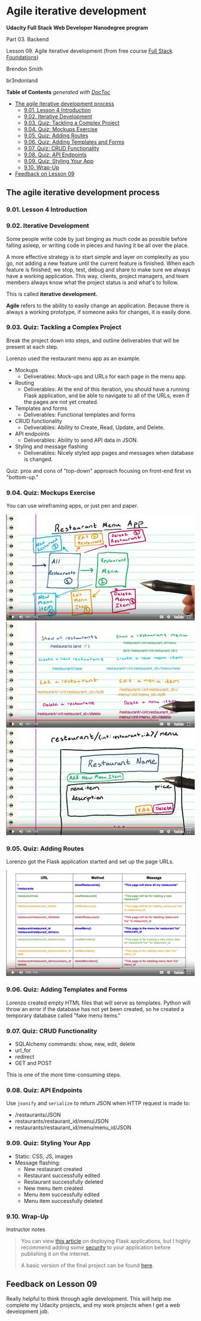 # Agile iterative development

**Udacity Full Stack Web Developer Nanodegree program**

Part 03. Backend

Lesson 09. Agile iterative development (from free course [Full Stack Foundations](https://www.udacity.com/course/full-stack-foundations--ud088))

Brendon Smith

br3ndonland

<!-- START doctoc generated TOC please keep comment here to allow auto update -->
<!-- DON'T EDIT THIS SECTION, INSTEAD RE-RUN doctoc TO UPDATE -->
**Table of Contents**  *generated with [DocToc](https://github.com/thlorenz/doctoc)*

- [The agile iterative development process](#the-agile-iterative-development-process)
  - [9.01. Lesson 4 Introduction](#901-lesson-4-introduction)
  - [9.02. Iterative Development](#902-iterative-development)
  - [9.03. Quiz: Tackling a Complex Project](#903-quiz-tackling-a-complex-project)
  - [9.04. Quiz: Mockups Exercise](#904-quiz-mockups-exercise)
  - [9.05. Quiz: Adding Routes](#905-quiz-adding-routes)
  - [9.06. Quiz: Adding Templates and Forms](#906-quiz-adding-templates-and-forms)
  - [9.07. Quiz: CRUD Functionality](#907-quiz-crud-functionality)
  - [9.08. Quiz: API Endpoints](#908-quiz-api-endpoints)
  - [9.09. Quiz: Styling Your App](#909-quiz-styling-your-app)
  - [9.10. Wrap-Up](#910-wrap-up)
- [Feedback on Lesson 09](#feedback-on-lesson-09)

<!-- END doctoc generated TOC please keep comment here to allow auto update -->

## The agile iterative development process

### 9.01. Lesson 4 Introduction

### 9.02. Iterative Development

Some people write code by just binging as much code as possible before falling asleep, or writing code in pieces and having it be all over the place.

A more effective strategy is to start simple and layer on complexity as you go, not adding a new feature until the current feature is finished. When each feature is finished, we stop, test, debug and share to make sure we always have a working application. This way, clients, project managers, and team members always know what the project status is and what's to follow. 

This is called **iterative development.**

**Agile** refers to the ability to easily change an application. Because there is always a working prototype, if someone asks for changes, it is easily done.


### 9.03. Quiz: Tackling a Complex Project

Break the project down into steps, and outline deliverables that will be present at each step.

Lorenzo used the restaurant menu app as an example.

* Mockups
	- Deliverables: Mock-ups and URLs for each page in the menu app.
* Routing
	- Deliverables: At the end of this iteration, you should have a running Flask application, and be able to navigate to all of the URLs, even if the pages are not yet created.
* Templates and forms
	- Deliverables: Functional templates and forms
* CRUD functionality
	- Deliverables: Ability to Create, Read, Update, and Delete.
* API endpoints
	- Deliverables: Ability to send API data in JSON.
* Styling and message flashing
	- Deliverables: Nicely styled app pages and messages when database is changed.


Quiz: pros and cons of "top-down" approach focusing on front-end first vs "bottom-up."


### 9.04. Quiz: Mockups Exercise

You can use wireframing apps, or just pen and paper.

<img src="img/fsnd03_09_04-mockup01.png" alt="Mockup process screenshot 01">

<img src="img/fsnd03_09_04-mockup02.png" alt="Mockup process screenshot 02">

<img src="img/fsnd03_09_04-mockup03.png" alt="Mockup process screenshot 03">


### 9.05. Quiz: Adding Routes

Lorenzo got the Flask application started and set up the page URLs.

<img src="img/fsnd03_09_04-mockup04.png" alt="Mockup process screenshot 04">


### 9.06. Quiz: Adding Templates and Forms

Lorenzo created empty HTML files that will serve as templates. Python will throw an error if the database has not yet been created, so he created a temporary database called "fake menu items."


### 9.07. Quiz: CRUD Functionality

* SQLAlchemy commands: show, new, edit, delete
* url_for
* redirect
* GET and POST

This is one of the more time-consuming steps.


### 9.08. Quiz: API Endpoints

Use `jsonify` and `serialize` to return JSON when HTTP request is made to:

* /restaurants/JSON
* restaurants/restaurant_id/menu/JSON
* restaurants/restaurant_id/menu/menu_id/JSON


### 9.09. Quiz: Styling Your App

* Static: CSS, JS, images
* Message flashing:
	- New restaurant created
	- Restaurant successfully edited
	- Restaurant successfully deleted
	- New menu item created
	- Menu item successfully edited
	- Menu item successfully deleted


### 9.10. Wrap-Up


Instructor notes

> You can view [this article](http://flask.pocoo.org/docs/0.10/deploying/) on deploying Flask applications, but I highly recommend adding some [security](https://pythonhosted.org/Flask-Security/) to your application before publishing it on the internet.
> 
> A basic version of the final project can be found [here](https://github.com/lobrown/Full-Stack-Foundations/tree/master/Lesson-4/Final-Project).

## Feedback on Lesson 09

Really helpful to think through agile development. This will help me complete my Udacity projects, and my work projects when I get a web development job.